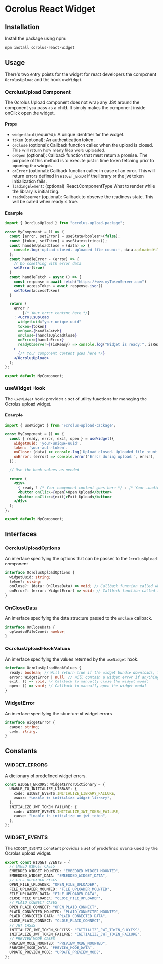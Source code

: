# Ocrolus React Widget

## Installation

Install the package using npm:

```bash
npm install ocrolus-react-widget
```

## Usage

There's two entry points for the widget for react developers the component `OcrolusUpload` and the hook `useWidget`.

### OcrolusUpload Component

The Ocrolus Upload component does not wrap any JSX around the component you pass as a child. It simply makes the component inside onClick open the widget.

#### Props

- `widgetUuid` (required): A unique identifier for the widget.
- `token` (optional): An authentication token.
- `onClose` (optional): Callback function called when the upload is closed. This will return how many files were uploaded.
- `onOpen` (optional): Callback function that must return a promise. The purpose of this method is to execute just in time token fetching prior to opening the widget.
- `onError` (optional): Callback function called in case of an error. This will return errors defined in `WIDGET_ERROR` if the library or the jwt token initialization fails.
- `loadingElement`: (optional): React.ComponentType What to render while the library is initializing. 
- `readyObserver` (optional): Callback to observe the readiness state. This will be called when ready is true.
#### Example

```jsx
import { OcrolusUpload } from "ocrolus-upload-package";

const MyComponent = () => {
  const [error, setError] = useState<boolean>(false);
  const [token, setToken] = useState<string>();
  const handleUploadClose = (data) => {
    console.log("Upload closed. Uploaded file count:", data.uploadedFileCount);
  };
  const handleError = (error) => {
    // Do something with error data
    setError(true)
  }
  const handleFetch = async () => {
    const response = await fetch("https://www.myTokenServer.com")
    const accessToken = await response.json()
    setToken(accessToken)
  }

  return (
    error ? 
        {/* Your error content here */}
    : <OcrolusUpload
      widgetUuid="your-unique-uuid"
      token={token}
      onOpen={handleFetch}
      onClose={handleUploadClose}
      onError={handleError}
      readyObserver={(isReady) => console.log("Widget is ready:", isReady)}
    >
      {/* Your component content goes here */}
    </OcrolusUpload>
  );
};

export default MyComponent;
```

### useWidget Hook

The `useWidget` hook provides a set of utility functions for managing the Ocrolus upload widget.

#### Example

```jsx
import { useWidget } from 'ocrolus-upload-package';

const MyComponent = () => {
  const { ready, error, exit, open } = useWidget({
    widgetUuid: 'your-unique-uuid',
    token: 'your-auth-token',
    onClose: (data) => console.log('Upload closed. Uploaded file count:', data.uploadedFileCount),
    onError: (error) => console.error('Error during upload:', error),
  });

  // Use the hook values as needed

  return (
    <div>
      { ready ? /* Your component content goes here */ : /* Your Loading placeholder */ }
      <button onClick={open}>Open Upload</button>
      <button onClick={exit}>Exit Upload</button>
    </div>
  );
};

export default MyComponent;
```

## Interfaces

### OcrolusUploadOptions

An interface specifying the options that can be passed to the `OcrolusUpload` component.

```typescript
interface OcrolusUploadOptions {
  widgetUuid: string;
  token?: string;
  onClose?: (data: OnCloseData) => void; // Callback function called when the upload is closed. This will return how many files were uploaded.
  onError?: (error: WidgetError) => void; // Callback function called in case of an initialization error. This will return errors defined in `WIDGET_ERROR` if the library or the jwt token initialization fails.
}
```

### OnCloseData

An interface specifying the data structure passed to the `onClose` callback.

```typescript
interface OnCloseData {
  uploadedFileCount: number;
}
```

### OcrolusUploadHookValues

An interface specifying the values returned by the `useWidget` hook.

```typescript
interface OcrolusUploadHookValues {
  ready: boolean; // Will return true if the widget bundle downloads, the library initializes after the token is passed to the hook.
  error: WidgetError | null; // Will contain a widget error if anything in initialization fails.
  exit: () => void; // Callback to manually close the widget modal
  open: () => void; // Callback to manually open the widget modal
}
```

### WidgetError

An interface specifying the structure of widget errors.

```typescript
interface WidgetError {
  cause: string;
  code: string;
}
```

## Constants

### WIDGET_ERRORS

A dictionary of predefined widget errors.

```typescript
const WIDGET_ERRORS: WidgetErrorDictionary = {
  UNABLE_TO_INITIALIZE_LIBRARY: {
    code: WIDGET_EVENTS.INITIALIZE_LIBRARY_FAILURE,
    cause: "Unable to initialize widget library",
  },
  INITIALIZE_JWT_TOKEN_FAILURE: {
    code: WIDGET_EVENTS.INITIALIZE_JWT_TOKEN_FAILURE,
    cause: "Unable to initialize on jwt token",
  },
};
```

### WIDGET_EVENTS

The `WIDGET_EVENTS` constant provides a set of predefined events used by the Ocrolus upload widget.

```typescript
export const WIDGET_EVENTS = {
  // EMBED WIDGET CASES
  EMBEDDED_WIDGET_MOUNTED: "EMBEDDED_WIDGET_MOUNTED",
  EMBEDDED_WIDGET_DATA: "EMBEDDED_WIDGET_DATA",
  // FILE UPLOADER CASES
  OPEN_FILE_UPLOADER: "OPEN_FILE_UPLOADER",
  FILE_UPLOADER_MOUNTED: "FILE_UPLOADER_MOUNTED",
  FILE_UPLOADER_DATA: "FILE_UPLOADER_DATA",
  CLOSE_FILE_UPLOADER: "CLOSE_FILE_UPLOADER",
  // PLAID CONNECT CASES
  OPEN_PLAID_CONNECT: "OPEN_PLAID_CONNECT",
  PLAID_CONNECTED_MOUNTED: "PLAID_CONNECTED_MOUNTED",
  PLAID_CONNECTED_DATA: "PLAID_CONNECTED_DATA",
  CLOSE_PLAID_CONNECT: "CLOSE_PLAID_CONNECT",
  // JWT CASES
  INITIALIZE_JWT_TOKEN_SUCCESS: "INITIALIZE_JWT_TOKEN_SUCCESS",
  INITIALIZE_JWT_TOKEN_FAILURE: "INITIALIZE_JWT_TOKEN_FAILURE",
  // PREVIEW MODE CASES
  PREVIEW_MODE_MOUNTED: "PREVIEW_MODE_MOUNTED",
  PREVIEW_MODE_DATA: "PREVIEW_MODE_DATA",
  UPDATE_PREVIEW_MODE: "UPDATE_PREVIEW_MODE",
};
```
